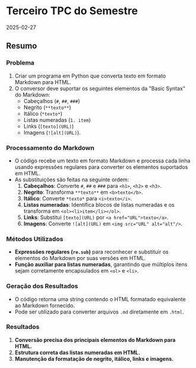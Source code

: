 # Terceiro TPC do Semestre
2025-02-27

## Resumo

### Problema
1. Criar um programa em Python que converta texto em formato Markdown para HTML.
2. O conversor deve suportar os seguintes elementos da "Basic Syntax" do Markdown:
    - Cabeçalhos (`#`, `##`, `###`)
    - Negrito (`**texto**`)
    - Itálico (`*texto*`)
    - Listas numeradas (`1. item`)
    - Links (`[texto](URL)`)
    - Imagens (`![alt](URL)`).

### Processamento do Markdown
- O código recebe um texto em formato Markdown e processa cada linha usando expressões regulares para converter os elementos suportados em HTML.
- As substituições são feitas na seguinte ordem:
    1. **Cabeçalhos**: Converte `#`, `##` e `###` para `<h1>`, `<h2>` e `<h3>`.
    2. **Negrito**: Transforma `**texto**` em `<b>texto</b>`.
    3. **Itálico**: Converte `*texto*` para `<i>texto</i>`.
    4. **Listas numeradas**: Identifica blocos de listas numeradas e os transforma em `<ol><li>item</li></ol>`.
    5. **Links**: Substitui `[texto](URL)` por `<a href="URL">texto</a>`.
    6. **Imagens**: Converte `![alt](URL)` em `<img src="URL" alt="alt"/>`.

### Métodos Utilizados
- **Expressões regulares (`re.sub`)** para reconhecer e substituir os elementos do Markdown por suas versões em HTML.
- **Função auxiliar para listas numeradas**, garantindo que múltiplos itens sejam corretamente encapsulados em `<ol>` e `<li>`.

### Geração dos Resultados
- O código retorna uma string contendo o HTML formatado equivalente ao Markdown fornecido.
- Pode ser utilizado para converter arquivos `.md` diretamente em `.html`.

### Resultados
1. **Conversão precisa dos principais elementos do Markdown para HTML.**
2. **Estrutura correta das listas numeradas em HTML.**
3. **Manutenção da formatação de negrito, itálico, links e imagens.**


